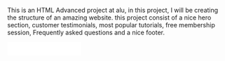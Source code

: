This is an HTML Advanced project at alu, in this project, I will be creating the structure of an amazing website. this project consist of a nice hero section, customer testimonials, most popular tutorials, free membership session, Frequently asked questions and a nice footer.

<!-- <h1> this is what the website would look like after completing it</h1> -->

<img src="./assets/images/logo.png" alt="site image"/>

